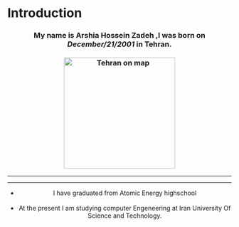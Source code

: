 # Introduction


### <div align="center"> My name is <b>Arshia Hossein Zadeh</b> ,I was born on <i>**December/21/2001**</i> in **Tehran**.<br><br><img src="https://www.researchgate.net/publication/319856281/figure/fig1/AS:779411431366686@1562837574660/Location-of-Tehran-City-in-Iran-regional-map.gif" alt="Tehran on map" width="250" height="250"></div>
------------------
***
* <div align="center">I have graduated from Atomic Energy highschool</div><br>
* <div align="center">At the present I am studying computer Engeneering at Iran University Of Science and Technology.</div><br>
 

